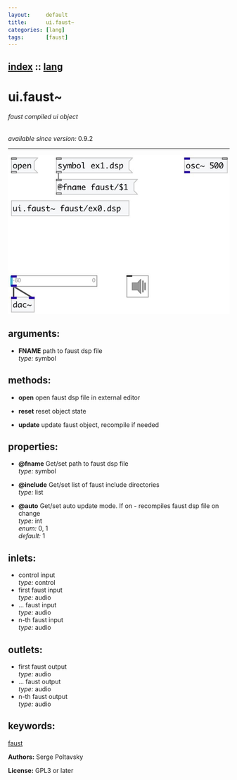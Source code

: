 ```yaml
---
layout:     default
title:      ui.faust~
categories: [lang]
tags:       [faust]
---
```

[index](index.html) :: [lang](category_lang.html)
---

# ui.faust~

###### faust compiled ui object

*available since version:* 0.9.2

---




[![example](../examples/img/ui.faust~.jpg)](../examples/pd/ui.faust~.pd)



## arguments:

* **FNAME**
path to faust dsp file<br>
_type:_ symbol<br>



## methods:

* **open**
open faust dsp file in external editor<br>

* **reset**
reset object state<br>

* **update**
update faust object, recompile if needed<br>




## properties:

* **@fname** 
Get/set path to faust dsp file<br>
_type:_ symbol<br>

* **@include** 
Get/set list of faust include directories<br>
_type:_ list<br>

* **@auto** 
Get/set auto update mode. If on - recompiles faust dsp file on change<br>
_type:_ int<br>
_enum:_ 0, 1<br>
_default:_ 1<br>



## inlets:

* control input<br>
_type:_ control
* first faust input<br>
_type:_ audio
* ... faust input<br>
_type:_ audio
* n-th faust input<br>
_type:_ audio



## outlets:

* first faust output<br>
_type:_ audio
* ... faust output<br>
_type:_ audio
* n-th faust output<br>
_type:_ audio



## keywords:

[faust](keywords/faust.html)






**Authors:** Serge Poltavsky




**License:** GPL3 or later





